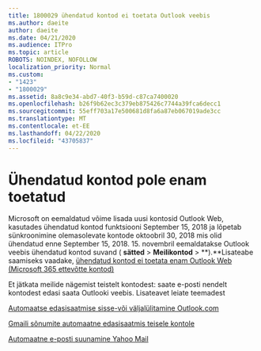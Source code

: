 ```yaml
---
title: 1800029 ühendatud kontod ei toetata Outlook veebis
ms.author: daeite
author: daeite
ms.date: 04/21/2020
ms.audience: ITPro
ms.topic: article
ROBOTS: NOINDEX, NOFOLLOW
localization_priority: Normal
ms.custom:
- "1423"
- "1800029"
ms.assetid: 8a8c9e34-abd7-40f3-b59d-c87ca7400020
ms.openlocfilehash: b26f9b62ec3c379eb875426c7744a39fca6decc1
ms.sourcegitcommit: 55eff703a17e500681d8fa6a87eb067019ade3cc
ms.translationtype: MT
ms.contentlocale: et-EE
ms.lasthandoff: 04/22/2020
ms.locfileid: "43705837"
---
```

# <a name="connected-accounts-are-no-longer-supported"></a>Ühendatud kontod pole enam toetatud

Microsoft on eemaldatud võime lisada uusi kontosid Outlook Web, kasutades ühendatud kontod funktsiooni September 15, 2018 ja lõpetab sünkroonimine olemasolevate kontode oktoobril 30, 2018 mis olid ühendatud enne September 15, 2018. 15. novembril eemaldatakse Outlook veebis ühendatud kontod suvand ( **sätted** \> **Meilikontod** \> **).**Lisateabe saamiseks vaadake, [ühendatud kontod ei toetata enam Outlook Web (Microsoft 365 ettevõtte kontod)](https://support.office.com/article/Connected-accounts-is-no-longer-supported-in-Outlook-on-the-web-Office-365-for-business-accounts-5cc526bf-e928-4a99-8b9f-5e089df7d887)
  
Et jätkata meilide nägemist teistelt kontodest: saate e-posti nendelt kontodest edasi saata Outlooki veebis. Lisateavet leiate teemadest
  
[Automaatse edasisaatmise sisse-või väljalülitamine Outlook.com](https://go.microsoft.com/fwlink/?linkid=2038346)
  
[Gmaili sõnumite automaatne edasisaatmis teisele kontole](https://aka.ms/forward-gmail-messages)
  
[Automaatne e-posti suunamine Yahoo Mail](https://aka.ms/yahoo-email-forwarding)
  